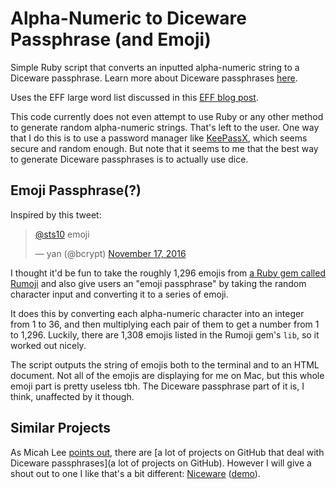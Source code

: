 # Alpha-Numeric to Diceware Passphrase (and Emoji)

Simple Ruby script that converts an inputted alpha-numeric string to a Diceware passphrase. Learn more about Diceware passphrases [here](https://theintercept.com/2015/03/26/passphrases-can-memorize-attackers-cant-guess/).

Uses the EFF large word list discussed in this [EFF blog post](https://www.eff.org/deeplinks/2016/07/new-wordlists-random-passphrases).

This code currently does not even attempt to use Ruby or any other method to generate random alpha-numeric strings. That's left to the user. One way that I do this is to use a password manager like [KeePassX](https://www.keepassx.org/), which seems secure and random enough. But note that it seems to me that the best way to generate Diceware passphrases is to actually use dice.

## Emoji Passphrase(?)

Inspired by this tweet:

<blockquote class="twitter-tweet" data-lang="en"><p lang="es" dir="ltr"><a href="https://twitter.com/sts10">@sts10</a> emoji</p>&mdash; yan (@bcrypt) <a href="https://twitter.com/bcrypt/status/799367321466744832">November 17, 2016</a></blockquote>
<script async src="//platform.twitter.com/widgets.js" charset="utf-8"></script>

I thought it'd be fun to take the roughly 1,296 emojis from [a Ruby gem called Rumoji](https://github.com/mwunsch/rumoji) and also give users an "emoji passphrase" by taking the random character input and converting it to a series of emoji. 

It does this by converting each alpha-numeric character into an integer from 1 to 36, and then multiplying each pair of them to get a number from 1 to 1,296. Luckily, there are 1,308 emojis listed in the Rumoji gem's `lib`, so it worked out nicely.

The script outputs the string of emojis both to the terminal and to an HTML document. Not all of the emojis are displaying for me on Mac, but this whole emoji part is pretty useless tbh. The Diceware passphrase part of it is, I think, unaffected by it though. 

## Similar Projects

As Micah Lee [points out](https://theintercept.com/2015/03/26/passphrases-can-memorize-attackers-cant-guess/), there are [a lot of projects on GitHub that deal with Diceware passphrases](a lot of projects on GitHub). However I will give a shout out to one I like that's a bit different: [Niceware](https://github.com/diracdeltas/niceware) ([demo](https://diracdeltas.github.io/niceware/)).
